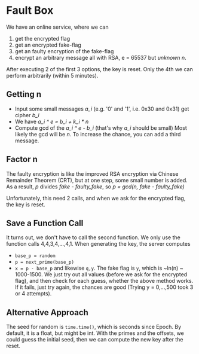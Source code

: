 # Fault Box

We have an online service, where we can
1. get the encrypted flag
2. get an encrypted fake-flag
3. get an faulty encryption of the fake-flag
4. encrypt an arbitrary message
all with RSA, e = 65537 but *unknown n*.

After executing 2 of the first 3 options, the key is reset.
Only the 4th we can perform arbitrarily (within 5 minutes).

## Getting n

* Input some small messages *a_i* (e.g. '0' and '1', i.e. 0x30 and 0x31) get cipher *b_i*
* We have *a_i ^ e = b_i + k_i * n*
* Compute gcd of the *a_i ^ e - b_i* (that's why *a_i* should be small)
Most likely the gcd will be *n*.
To increase the chance, you can add a third message.

## Factor n

The faulty encryption is like the improved RSA encryption via Chinese Remainder Theorem (CRT), but at one step, some small number is added.
As a result, *p* divides *fake - faulty_fake*, so *p = gcd(n, fake - faulty_fake)*

Unfortunately, this need 2 calls, and when we ask for the encrypted flag, the key is reset.

## Save a Function Call

It turns out, we don't have to call the second function.
We only use the function calls 4,4,3,4,...,4,1.
When generating the key, the server computes
* `base_p = random`
* `p = next_prime(base_p)`
* `x = p - base_p`
and likewise `q,y`.
The fake flag is `y`, which is ~ln(n) ~ 1000-1500.
We just try out all values (before we ask for the encrypted flag), and then check for each guess, whether the above method works.
If it fails, just try again, the chances are good (Trying y = 0,...,500 took 3 or 4 attempts).

## Alternative Approach

The seed for random is `time.time()`, which is seconds since Epoch.
By default, it is a float, but might be int.
With the primes and the offsets, we could guess the initial seed, then we can compute the new key after the reset.
